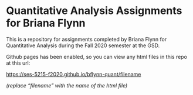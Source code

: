 # Quantitative Analysis Assignments for Briana Flynn

This is a repository for assignments completed by Briana Flynn for Quantitative Analysis during the Fall 2020 semester at the GSD.

Github pages has been enabled, so you can view any html files in this repo at this url:

https://ses-5215-f2020.github.io/bflynn-quant/filename

*(replace “filename” with the name of the html file)*
